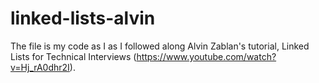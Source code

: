 # linked-lists-alvin

The file is my code as I as I followed along Alvin Zablan's tutorial, Linked Lists for Technical Interviews (https://www.youtube.com/watch?v=Hj_rA0dhr2I).

